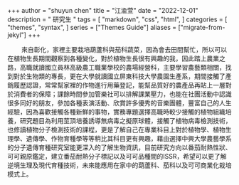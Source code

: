 +++
author = "shuyun chen"
title = "江渝萱"
date = "2022-12-01"
description = " 研究生 "
tags = [
    "markdown",
    "css",
    "html",
]
categories = [
    "themes",
    "syntax",
]
series = ["Themes Guide"]
aliases = ["migrate-from-jekyl"]
+++

&nbsp;&nbsp;&nbsp;&nbsp;&nbsp;&nbsp;&nbsp;&nbsp;來自彰化，家裡主要栽培葫蘆科與茄科蔬菜，因為會去田間幫忙，所以可以在植物生長期間觀察到各種變化，對於植物生長很有興趣的我，因此踏上農業之路，高職就讀國立員林高級農工職業學校的農場經營科，主要學習農藝類相關，找到對於生物類的專長，更在大學就讀國立屏東科技大學農園生產系，期間接觸了產銷履歷認證，常常幫家裡的作物進行用藥登記，能幫品質好的農產品再貼上一層對於消費者的保障；課餘時間參加管樂社可以排解課業壓力，也能在社團活動中認識很多同好的朋友，參加各種表演活動、欣賞許多優秀的音樂團體，豐富自己的人生經驗，因為喜歡接觸各種新鮮的事物，實務專題選擇高職時較少接觸的植物組織培養，研究題目為利用莖頂培養誘導無病毒之擬原球體，接觸了植物病毒檢測技術，也修讀植物分子檢測技術的課程，更是了解自己在專業科目上對於植物學、植物生理學、遺傳學、作物育種學等等稍比其科目更有興趣，藉由選擇中興大學農藝學系的分子遺傳育種研究室能更深入的了解生物資訊，目前研究方向以番茄耐熱性狀、可可親原鑑定，建立番茄耐熱分子標記以及可可品種間的ISSR，希望可以更了解逆境生理及現代育種技術，未來能應用在家中的葫蘆科、茄科以及可可商業化栽培模式上。